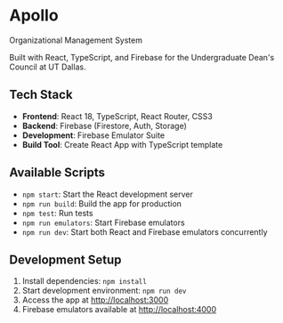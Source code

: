 # Apollo
Organizational Management System

Built with React, TypeScript, and Firebase for the Undergraduate Dean's Council at UT Dallas.

## Tech Stack

- **Frontend**: React 18, TypeScript, React Router, CSS3
- **Backend**: Firebase (Firestore, Auth, Storage)
- **Development**: Firebase Emulator Suite
- **Build Tool**: Create React App with TypeScript template

## Available Scripts

- `npm start`: Start the React development server
- `npm run build`: Build the app for production
- `npm test`: Run tests
- `npm run emulators`: Start Firebase emulators
- `npm run dev`: Start both React and Firebase emulators concurrently

## Development Setup

1. Install dependencies: `npm install`
2. Start development environment: `npm run dev`
3. Access the app at [http://localhost:3000](http://localhost:3000)
4. Firebase emulators available at [http://localhost:4000](http://localhost:4000)
